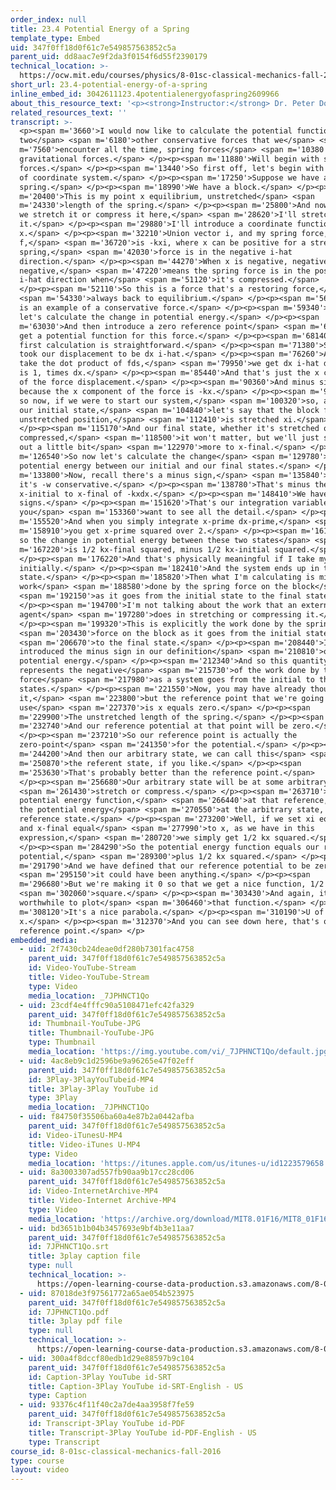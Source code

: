 ```yaml
---
order_index: null
title: 23.4 Potential Energy of a Spring
template_type: Embed
uid: 347f0ff18d0f61c7e549857563852c5a
parent_uid: dd8aac7e9f2da3f0154f6d55f2390179
technical_location: >-
  https://ocw.mit.edu/courses/physics/8-01sc-classical-mechanics-fall-2016/week-8-potential-energy-and-energy-conservation/23.4-potential-energy-of-a-spring/23.4-potential-energy-of-a-spring
short_url: 23.4-potential-energy-of-a-spring
inline_embed_id: 3042611123.4potentialenergyofaspring2609966
about_this_resource_text: '<p><strong>Instructor:</strong> Dr. Peter Dourmashkin</p>'
related_resources_text: ''
transcript: >-
  <p><span m='3660'>I would now like to calculate the potential function for
  two</span> <span m='6180'>other conservative forces that we</span> <span
  m='7560'>encounter all the time, spring forces</span> <span m='10380'>and
  gravitational forces.</span> </p><p><span m='11880'>Will begin with spring
  forces.</span> </p><p><span m='13440'>So first off, let's begin with some type
  of coordinate system.</span> </p><p><span m='17250'>Suppose we have a
  spring.</span> </p><p><span m='18990'>We have a block.</span> </p><p><span
  m='20400'>This is my point x equilibrium, unstretched</span> <span
  m='24330'>length of the spring.</span> </p><p><span m='25800'>And now whether
  we stretch it or compress it here,</span> <span m='28620'>I'll stretch
  it.</span> </p><p><span m='29880'>I'll introduce a coordinate function
  x.</span> </p><p><span m='32210'>Union vector i, and my spring force,
  f,</span> <span m='36720'>is -kxi, where x can be positive for a stretch
  spring,</span> <span m='42030'>force is in the negative i-hat
  direction.</span> </p><p><span m='44270'>When x is negative, negative times
  negative,</span> <span m='47220'>means the spring force is in the positive
  i-hat direction when</span> <span m='51120'>it's compressed.</span>
  </p><p><span m='52110'>So this is a force that's a restoring force,</span>
  <span m='54330'>always back to equilibrium.</span> </p><p><span m='56160'>This
  is an example of a conservative force.</span> </p><p><span m='59340'>And now
  let's calculate the change in potential energy.</span> </p><p><span
  m='63030'>And then introduce a zero reference point</span> <span m='65730'>and
  get a potential function for this force.</span> </p><p><span m='68140'>So the
  first calculation is straightforward.</span> </p><p><span m='71380'>So, if we
  took our displacement to be dx i-hat.</span> </p><p><span m='76260'>And we
  take the dot product of fds,</span> <span m='79950'>we get dx i-hat dot i-hat
  is 1, times dx.</span> </p><p><span m='85440'>And that's just the x component
  of the force displacement.</span> </p><p><span m='90360'>And minus sign
  because the x component of the force is -kx.</span> </p><p><span m='97180'>And
  so now, if we were to start our system,</span> <span m='100320'>so, again, for
  our initial state,</span> <span m='104840'>let's say that the block from the
  unstretched position,</span> <span m='112410'>is stretched xi.</span>
  </p><p><span m='115170'>And our final state, whether it's stretched or
  compressed,</span> <span m='118500'>it won't matter, but we'll just stretch it
  out a little bit</span> <span m='122970'>more to x-final.</span> </p><p><span
  m='126540'>So now let's calculate the change</span> <span m='129780'>in
  potential energy between our initial and our final states.</span> </p><p><span
  m='133800'>Now, recall there's a minus sign,</span> <span m='135840'>because
  it's -w conservative.</span> </p><p><span m='138780'>That's minus the integral
  x-initial to x-final of -kxdx.</span> </p><p><span m='148410'>We have 2 minus
  signs.</span> </p><p><span m='151620'>That's our integration variable, if
  you</span> <span m='153360'>want to see all the detail.</span> </p><p><span
  m='155520'>And when you simply integrate x-prime dx-prime,</span> <span
  m='158910'>you get x-prime squared over 2.</span> </p><p><span m='161130'>And
  so the change in potential energy between these two states</span> <span
  m='167220'>is 1/2 kx-final squared, minus 1/2 kx-initial squared.</span>
  </p><p><span m='176220'>And that's physically meaningful if I take my system
  initially.</span> </p><p><span m='182410'>And the system ends up in the final
  state.</span> </p><p><span m='185820'>Then what I'm calculating is minus the
  work</span> <span m='188580'>done by the spring force on the block</span>
  <span m='192150'>as it goes from the initial state to the final state.</span>
  </p><p><span m='194700'>I'm not talking about the work that an external
  agent</span> <span m='197280'>does in stretching or compressing it.</span>
  </p><p><span m='199320'>This is explicitly the work done by the spring</span>
  <span m='203430'>force on the block as it goes from the initial state</span>
  <span m='206670'>to the final state.</span> </p><p><span m='208440'>I
  introduced the minus sign in our definition</span> <span m='210810'>of
  potential energy.</span> </p><p><span m='212340'>And so this quantity
  represents the negative</span> <span m='215730'>of the work done by the spring
  force</span> <span m='217980'>as a system goes from the initial to the final
  states.</span> </p><p><span m='221550'>Now, you may have already thought about
  it,</span> <span m='223800'>but the reference point that we're going to
  use</span> <span m='227370'>is x equals zero.</span> </p><p><span
  m='229900'>The unstretched length of the spring.</span> </p><p><span
  m='232740'>And our reference potential at that point will be zero.</span>
  </p><p><span m='237210'>So our reference point is actually the
  zero-point</span> <span m='241350'>for the potential.</span> </p><p><span
  m='244200'>And then our arbitrary state, we can call this</span> <span
  m='250870'>the referent state, if you like.</span> </p><p><span
  m='253630'>That's probably better than the reference point.</span>
  </p><p><span m='256680'>Our arbitrary state will be at some arbitrary</span>
  <span m='261430'>stretch or compress.</span> </p><p><span m='263710'>And our
  potential energy function,</span> <span m='266440'>at that reference, minus
  the potential energy</span> <span m='270550'>at the arbitrary state, minus the
  reference state.</span> </p><p><span m='273200'>Well, if we set xi equal to 0
  and x-final equal</span> <span m='277990'>to x, as we have in this
  expression,</span> <span m='280720'>we simply get 1/2 kx squared.</span>
  </p><p><span m='284290'>So the potential energy function equals our reference
  potential,</span> <span m='289300'>plus 1/2 kx squared.</span> </p><p><span
  m='291790'>And we have defined that our reference potential to be zero,</span>
  <span m='295150'>it could have been anything.</span> </p><p><span
  m='296680'>But we're making it 0 so that we get a nice function, 1/2 kx</span>
  <span m='302060'>square.</span> </p><p><span m='303430'>And again, it's always
  worthwhile to plot</span> <span m='306460'>that function.</span> </p><p><span
  m='308120'>It's a nice parabola.</span> </p><p><span m='310190'>U of x,
  x.</span> </p><p><span m='312370'>And you can see down here, that's our
  reference point.</span> </p>
embedded_media:
  - uid: 2f7430cb24deae0df280b7301fac4758
    parent_uid: 347f0ff18d0f61c7e549857563852c5a
    id: Video-YouTube-Stream
    title: Video-YouTube-Stream
    type: Video
    media_location: _7JPHNCT1Qo
  - uid: 23cdf4e4fffc90a5108471efc42fa329
    parent_uid: 347f0ff18d0f61c7e549857563852c5a
    id: Thumbnail-YouTube-JPG
    title: Thumbnail-YouTube-JPG
    type: Thumbnail
    media_location: 'https://img.youtube.com/vi/_7JPHNCT1Qo/default.jpg'
  - uid: 4ac8eb9c1d2596be9a96265e47f02eff
    parent_uid: 347f0ff18d0f61c7e549857563852c5a
    id: 3Play-3PlayYouTubeid-MP4
    title: 3Play-3Play YouTube id
    type: 3Play
    media_location: _7JPHNCT1Qo
  - uid: f84750f35506ba60a4e87b2a0442afba
    parent_uid: 347f0ff18d0f61c7e549857563852c5a
    id: Video-iTunesU-MP4
    title: Video-iTunes U-MP4
    type: Video
    media_location: 'https://itunes.apple.com/us/itunes-u/id1223579658'
  - uid: 8a3003307ad557fb90aa9b17cc28cd06
    parent_uid: 347f0ff18d0f61c7e549857563852c5a
    id: Video-InternetArchive-MP4
    title: Video-Internet Archive-MP4
    type: Video
    media_location: 'https://archive.org/download/MIT8.01F16/MIT8_01F16_L23v04_360p.mp4'
  - uid: bd3651b1b04b3457693e9bf4b3e11aa7
    parent_uid: 347f0ff18d0f61c7e549857563852c5a
    id: 7JPHNCT1Qo.srt
    title: 3play caption file
    type: null
    technical_location: >-
      https://open-learning-course-data-production.s3.amazonaws.com/8-01sc-classical-mechanics-fall-2016/bd3651b1b04b3457693e9bf4b3e11aa7_7JPHNCT1Qo.srt
  - uid: 87018de3f97561772a65ae054b523975
    parent_uid: 347f0ff18d0f61c7e549857563852c5a
    id: 7JPHNCT1Qo.pdf
    title: 3play pdf file
    type: null
    technical_location: >-
      https://open-learning-course-data-production.s3.amazonaws.com/8-01sc-classical-mechanics-fall-2016/87018de3f97561772a65ae054b523975_7JPHNCT1Qo.pdf
  - uid: 300a4f8dccf80edb1d29e88597b9c104
    parent_uid: 347f0ff18d0f61c7e549857563852c5a
    id: Caption-3Play YouTube id-SRT
    title: Caption-3Play YouTube id-SRT-English - US
    type: Caption
  - uid: 93376c4f11f40c2a7de4aa3958f7fe59
    parent_uid: 347f0ff18d0f61c7e549857563852c5a
    id: Transcript-3Play YouTube id-PDF
    title: Transcript-3Play YouTube id-PDF-English - US
    type: Transcript
course_id: 8-01sc-classical-mechanics-fall-2016
type: course
layout: video
---
```

